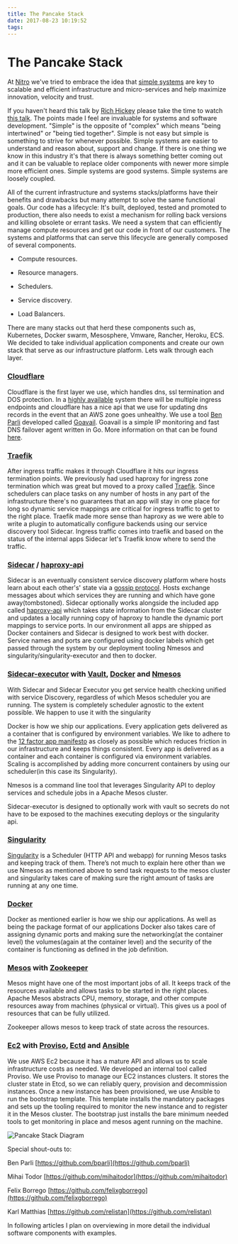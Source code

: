 ```yaml
---
title: The Pancake Stack
date: 2017-08-23 10:19:52
tags:
---
```


# The Pancake Stack

At [Nitro](https://engineering.gonitro.com/) we've tried to embrace the idea that [simple systems](https://engineering.gonitro.com/can-micro-services-systems-be-simple/) are key to scalable and efficient infrastructure and micro-services and help maximize innovation, velocity and trust.

If you haven't heard this talk by [Rich Hickey](https://en.wikipedia.org/wiki/Clojure) please take the time to watch [this talk](https://www.infoq.com/presentations/Simple-Made-Easy). The points made I feel are invaluable for systems and software development. "Simple" is the opposite of "complex" which means "being intertwined" or "being tied together". Simple is not easy but simple is something to strive for whenever possible. Simple systems are easier to understand and reason about, support and change. If there is one thing we know in this industry it's that there is always something better coming out and it can be valuable to replace older components with newer more simple more efficient ones. Simple systems are good systems. Simple systems are loosely coupled.

All of the current infrastructure and systems stacks/platforms have their benefits and drawbacks but many attempt to solve the same functional goals. Our code has a lifecycle: It's built, deployed, tested and promoted to production, there also needs to exist a mechanism for rolling back versions and killing obsolete or errant tasks. We need a system that can efficiently manage compute resources and get our code in front of our customers. The systems and platforms that can serve this lifecycle are generally composed of several components.

* Compute resources.

* Resource managers.

* Schedulers.

* Service discovery.

* Load Balancers.

There are many stacks out that herd these components such as, Kubernetes, Docker swarm, Mesosphere, Vmware, Rancher, Heroku, ECS.   We decided to take individual application components and create our own stack that serve as our infrastructure platform. Lets walk through each layer.

### **[Cloudflare](https://www.cloudflare.com/)**

Cloudflare is the first layer we use, which handles dns, ssl termination and DOS protection. In a [highly available](https://en.wikipedia.org/wiki/High_availability) system there will be multiple ingress endpoints and cloudflare has a nice api that we use for updating dns records in the event that an AWS zone goes unhealthy. We use a tool [Ben Parli](https://github.com/bparli) developed called [Goavail](https://github.com/bparli/goavail). Goavail is a simple IP monitoring and fast DNS failover agent written in Go. More information on that can be found [here](https://medium.com/@bparli/writing-goavail-a-cloud-monitoring-and-fast-dns-failover-agent-7c59254a5c45).

### **[Traefik](https://github.com/nitro/traefik)**

After ingress traffic makes it through Cloudflare it hits our ingress termination points. We previously had used haproxy for ingress zone termination which was great but moved to a proxy called [Traefik](https://github.com/nitro/traefik).  Since schedulers can place tasks on any number of hosts in any part of the infrastructure there's no guarantees that an app will stay in one place for long so dynamic service mappings are critical for ingress traffic to get to the right place. Traefik made more sense than haproxy as we were able to write a plugin to automatically configure backends using our service discovery tool Sidecar. Ingress traffic comes into traefik and based on the status of the internal apps Sidecar let's Traefik know where to send the traffic.

### **[Sidecar](https://github.com/nitro/sidecar) / [haproxy-api](https://github.com/nitro/haproxy-api)**

Sidecar is an eventually consistent service discovery platform where hosts learn about each other's' state via a [gossip protocol](https://www.serf.io/docs/internals/gossip.html). Hosts exchange messages about which services they are running and which have gone away(tombstoned). Sidecar optionally works alongside the included app called [haproxy-api](https://github.com/nitro/haproxy-api) which takes state information from the Sidecar cluster and updates a locally running copy of haproxy to handle the dynamic port mappings to service ports. In our environment all apps are shipped as Docker containers and Sidecar is designed to work best with docker.  Service names and ports are configured using docker labels which get passed through the system by our deployment tooling Nmesos and singularity/singularity-executor and then to docker.  

### **[Sidecar-executor](https://github.com/Nitro/sidecar-executor) with [Vault](https://github.com/hashicorp/vault), [Docker](https://www.docker.com/) and [Nmesos](https://github.com/Nitro/nmesos)**

With Sidecar and Sidecar Executor you get service health checking unified with service Discovery, regardless of which Mesos scheduler you are running. The system is completely scheduler agnostic to the extent possible.  We happen to use it with the singularity 

Docker is how we ship our applications. Every application gets delivered as a container that is configured by environment variables. We like to adhere to the [12 factor app manifesto](https://12factor.net/) as closely as possible which reduces friction in our infrastructure and keeps things consistent. Every app is delivered as a container and each container is configured via environment variables. Scaling is accomplished by adding more concurrent containers by using our scheduler(in this case its Singularity).

Nmesos is a command line tool that leverages Singularity API to deploy services and schedule jobs in a Apache Mesos cluster.

Sidecar-executor is designed to optionally work with vault so secrets do not have to be exposed to the machines executing deploys or the singularity api.  

### **[Singularity](https://github.com/HubSpot/Singularity)**

[Singularity](http://getsingularity.com/) is a Scheduler (HTTP API and webapp) for running Mesos tasks and keeping track of them.  There’s not much to explain here other than we use Nmesos as mentioned above to send task requests to the mesos cluster and singularity takes care of making sure the right amount of tasks are running at any one time.  

### **[Docker](https://www.docker.com/)**

Docker as mentioned earlier is how we ship our applications.  As well as being the package format of our applications Docker also takes care of assigning dynamic ports and making sure the networking(at the container level) the volumes(again at the container level) and the security of the container is functioning as defined in the job definition.

### **[Mesos](http://mesos.apache.org/) with [Zookeeper](https://zookeeper.apache.org/)**

Mesos might have one of the most important jobs of all.  It keeps track of the resources available and allows tasks to be started in the right places. Apache Mesos abstracts CPU, memory, storage, and other compute resources away from machines (physical or virtual).  This gives us a pool of resources that can be fully utilized.  

Zookeeper allows mesos to keep track of state across the resources.

### **[Ec2](https://aws.amazon.com/ec2/) with [Proviso](https://github.com/nitro/proviso), [Ectd](https://github.com/coreos/etcd) and [Ansible](https://www.ansible.com/)**

We use AWS Ec2 because it has a mature API and allows us to scale infrastructure costs as needed.  We developed an internal tool called Proviso.  We use Proviso to manage our EC2 instances clusters. It stores the cluster state in Etcd, so we can reliably query, provision and decommission instances.  Once a new instance has been provisioned, we use Ansible to run the bootstrap template. This template installs the mandatory packages and sets up the tooling required to monitor the new instance and to register it in the Mesos cluster.  The bootstrap just installs the bare minimum needed tools to get monitoring in place and mesos agent running on the machine. 

![Pancake Stack Diagram](https://brainvault.xyz/images/pancake-stack.png "Pancake Stack")


Special shout-outs to:

Ben Parli [https://github.com/bparli](https://github.com/bparli)

Mihai Todor [https://github.com/mihaitodor](https://github.com/mihaitodor)

Felix Borrego [https://github.com/felixgborrego](https://github.com/felixgborrego)

Karl Matthias [https://github.com/relistan](https://github.com/relistan)

In following articles I plan on overviewing in more detail the individual software components with examples.